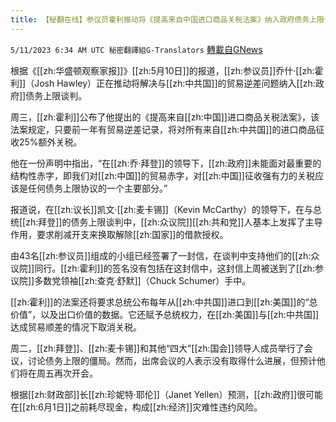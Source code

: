 ```yaml
---
title: 【秘翻在线】参议员霍利推动将《提高来自中国进口商品关税法案》纳入政府债务上限谈判
---
```

`5/11/2023 6:34 AM UTC 秘密翻譯組G-Translators` [轉載自GNews](https://gnews.org/articles/1291510)

根据《[[zh:华盛顿观察家报]]》[[zh:5月10日]]的报道，[[zh:参议员]]乔什·[[zh:霍利]]（Josh Hawley）正在推动将解决与[[zh:中共国]]的贸易逆差问题纳入[[zh:政府]]债务上限谈判。

周三，[[zh:霍利]]公布了他提出的《提高来自[[zh:中国]]进口商品关税法案》，该法案规定，只要前一年有贸易逆差记录，将对所有来自[[zh:中共国]]的进口商品征收25%额外关税。

他在一份声明中指出，“在[[zh:乔·拜登]]的领导下，[[zh:政府]]未能面对最重要的结构性赤字，即我们对[[zh:中国]]的贸易赤字，对[[zh:中国]]征收强有力的关税应该是任何债务上限协议的一个主要部分。”

报道说，在[[zh:议长]]凯文·[[zh:麦卡锡]]（Kevin McCarthy）的领导下，在与总统[[zh:拜登]]的债务上限谈判中，[[zh:众议院]][[zh:共和党]]人基本上发挥了主导作用，要求削减开支来换取解除[[zh:国家]]的借款授权。

由43名[[zh:参议员]]组成的小组已经签署了一封信，在谈判中支持他们的[[zh:众议院]]同行。[[zh:霍利]]的签名没有包括在这封信中，这封信上周被送到了[[zh:参议院]]多数党领袖[[zh:查克·舒默]]（Chuck Schumer）手中。

[[zh:霍利]]的法案还将要求总统公布每年从[[zh:中共国]]进口到[[zh:美国]]的“总价值”，以及出口价值的数据。它还赋予总统权力，在[[zh:美国]]与[[zh:中共国]]达成贸易顺差的情况下取消关税。

周二，[[zh:拜登]]、[[zh:麦卡锡]]和其他“四大”[[zh:国会]]领导人成员举行了会议，讨论债务上限的僵局。然而，出席会议的人表示没有取得什么进展，但预计他们将在周五再次开会。

根据[[zh:财政部]]长[[zh:珍妮特·耶伦]]（Janet Yellen）预测，[[zh:政府]]很可能在[[zh:6月1日]]之前耗尽现金，构成[[zh:经济]]灾难性违约风险。

